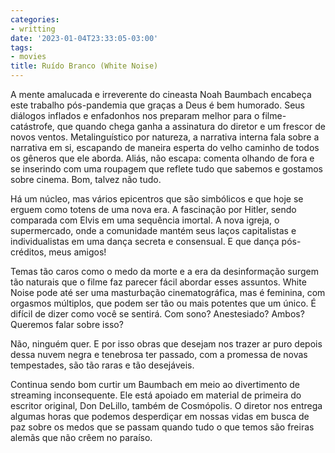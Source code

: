 ```yaml
---
categories:
- writting
date: '2023-01-04T23:33:05-03:00'
tags:
- movies
title: Ruído Branco (White Noise)
---
```


A mente amalucada e irreverente do cineasta Noah Baumbach encabeça este trabalho pós-pandemia que graças a Deus é bem humorado. Seus diálogos inflados e enfadonhos nos preparam melhor para o filme-catástrofe, que quando chega ganha a assinatura do diretor e um frescor de novos ventos. Metalinguístico por natureza, a narrativa interna fala sobre a narrativa em si, escapando de maneira esperta do velho caminho de todos os gêneros que ele aborda. Aliás, não escapa: comenta olhando de fora e se inserindo com uma roupagem que reflete tudo que sabemos e gostamos sobre cinema. Bom, talvez não tudo.

Há um núcleo, mas vários epicentros que são simbólicos e que hoje se erguem como totens de uma nova era. A fascinação por Hitler, sendo comparada com Elvis em uma sequência imortal. A nova igreja, o supermercado, onde a comunidade mantém seus laços capitalistas e individualistas em uma dança secreta e consensual. E que dança pós-créditos, meus amigos!

Temas tão caros como o medo da morte e a era da desinformação surgem tão naturais que o filme faz parecer fácil abordar esses assuntos. White Noise pode até ser uma masturbação cinematográfica, mas é feminina, com orgasmos múltiplos, que podem ser tão ou mais potentes que um único. É difícil de dizer como você se sentirá. Com sono? Anestesiado? Ambos? Queremos falar sobre isso?

Não, ninguém quer. E por isso obras que desejam nos trazer ar puro depois dessa nuvem negra e tenebrosa ter passado, com a promessa de novas tempestades, são tão raras e tão desejáveis.

Continua sendo bom curtir um Baumbach em meio ao divertimento de streaming inconsequente. Ele está apoiado em material de primeira do escritor original, Don DeLillo, também de Cosmópolis. O diretor nos entrega algumas horas que podemos desperdiçar em nossas vidas em busca de paz sobre os medos que se passam quando tudo o que temos são freiras alemãs que não crêem no paraíso.